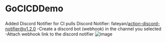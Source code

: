 # GoCICDDemo

###
Added Discord Notifier for CI pulls
Discord Notifier: fateyan/action-discord-notifier@v1.2.0
-Create a discord bot (webhook) in the channel you selected
-Attach webhook link to the discord notifier
![image](https://user-images.githubusercontent.com/77936767/121797918-d0a9af80-cc55-11eb-88f7-ac53757cfd35.png)
